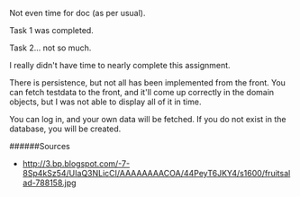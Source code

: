 Not even time for doc (as per usual).

Task 1 was completed.

Task 2... not so much.

I really didn't have time to nearly complete this assignment.

There is persistence, but not all has been implemented from the front. You can fetch testdata to the front, and it'll come up correctly in the domain objects, but I was not able to display all of it in time.

You can log in, and your own data will be fetched. If you do not exist in the database, you will be created.

######Sources
* http://3.bp.blogspot.com/-7-8Sp4kSz54/UIaQ3NLicCI/AAAAAAAACOA/44PeyT6JKY4/s1600/fruitsalad-788158.jpg

